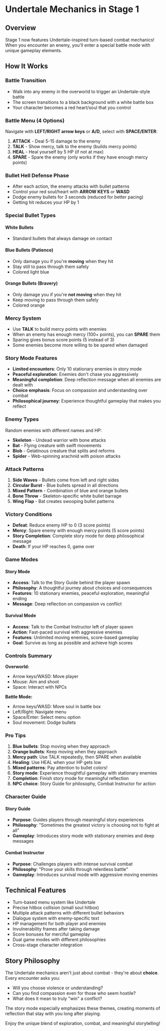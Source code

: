 # Undertale Mechanics in Stage 1

## Overview
Stage 1 now features Undertale-inspired turn-based combat mechanics! When you encounter an enemy, you'll enter a special battle mode with unique gameplay elements.

## How It Works

### Battle Transition
- Walk into any enemy in the overworld to trigger an Undertale-style battle
- The screen transitions to a black background with a white battle box
- Your character becomes a red heart/soul that you control

### Battle Menu (4 Options)
Navigate with **LEFT/RIGHT arrow keys** or **A/D**, select with **SPACE/ENTER**:

1. **ATTACK** - Deal 5-15 damage to the enemy
2. **TALK** - Show mercy, talk to the enemy (builds mercy points)
3. **HEAL** - Heal yourself by 5 HP (if not at max)
4. **SPARE** - Spare the enemy (only works if they have enough mercy points)

### Bullet Hell Defense Phase
- After each action, the enemy attacks with bullet patterns
- Control your red soul/heart with **ARROW KEYS** or **WASD**
- Dodge enemy bullets for 3 seconds (reduced for better pacing)
- Getting hit reduces your HP by 1

### Special Bullet Types

#### White Bullets
- Standard bullets that always damage on contact

#### Blue Bullets (Patience)
- Only damage you if you're **moving** when they hit
- Stay still to pass through them safely
- Colored light blue

#### Orange Bullets (Bravery)
- Only damage you if you're **not moving** when they hit
- Keep moving to pass through them safely
- Colored orange

### Mercy System
- Use **TALK** to build mercy points with enemies
- When an enemy has enough mercy (100+ points), you can **SPARE** them
- Sparing gives bonus score points (5 instead of 3)
- Some enemies become more willing to be spared when damaged

### Story Mode Features
- **Limited encounters**: Only 10 stationary enemies in story mode
- **Peaceful exploration**: Enemies don't chase you aggressively
- **Meaningful completion**: Deep reflection message when all enemies are dealt with
- **Choice emphasis**: Focus on compassion and understanding over combat
- **Philosophical journey**: Experience thoughtful gameplay that makes you reflect

### Enemy Types
Random enemies with different names and HP:
- **Skeleton** - Undead warrior with bone attacks
- **Bat** - Flying creature with swift movements
- **Blob** - Gelatinous creature that splits and reforms
- **Spider** - Web-spinning arachnid with poison attacks

### Attack Patterns
1. **Side Waves** - Bullets come from left and right sides
2. **Circular Burst** - Blue bullets spread in all directions
3. **Mixed Pattern** - Combination of blue and orange bullets
4. **Bone Throw** - Skeleton-specific white bullet barrage
5. **Wing Flap** - Bat creates swooping bullet patterns

### Victory Conditions
- **Defeat**: Reduce enemy HP to 0 (3 score points)
- **Mercy**: Spare enemy with enough mercy points (5 score points)
- **Story Completion**: Complete story mode for deep philosophical message
- **Death**: If your HP reaches 0, game over

### Game Modes

#### Story Mode
- **Access**: Talk to the Story Guide behind the player spawn
- **Philosophy**: A thoughtful journey about choices and consequences
- **Features**: 10 stationary enemies, peaceful exploration, meaningful ending
- **Message**: Deep reflection on compassion vs conflict

#### Survival Mode  
- **Access**: Talk to the Combat Instructor left of player spawn
- **Action**: Fast-paced survival with aggressive enemies
- **Features**: Unlimited moving enemies, score-based gameplay
- **Goal**: Survive as long as possible and achieve high scores

### Controls Summary
**Overworld:**
- Arrow keys/WASD: Move player
- Mouse: Aim and shoot
- Space: Interact with NPCs

**Battle Mode:**
- Arrow keys/WASD: Move soul in battle box
- Left/Right: Navigate menu
- Space/Enter: Select menu option
- Soul movement: Dodge bullets

### Pro Tips
1. **Blue bullets**: Stop moving when they approach
2. **Orange bullets**: Keep moving when they approach  
3. **Mercy path**: Use TALK repeatedly, then SPARE when available
4. **Healing**: Use HEAL when your HP gets low
5. **Mixed patterns**: Pay attention to bullet colors!
6. **Story mode**: Experience thoughtful gameplay with stationary enemies
7. **Completion**: Finish story mode for meaningful reflection
8. **NPC choice**: Story Guide for philosophy, Combat Instructor for action

### Character Guide

#### Story Guide
- **Purpose**: Guides players through meaningful story experiences
- **Philosophy**: "Sometimes the greatest victory is choosing not to fight at all"
- **Gameplay**: Introduces story mode with stationary enemies and deep messages

#### Combat Instructor
- **Purpose**: Challenges players with intense survival combat
- **Philosophy**: "Prove your skills through relentless battle"
- **Gameplay**: Introduces survival mode with aggressive moving enemies

## Technical Features
- Turn-based menu system like Undertale
- Precise hitbox collision (small soul hitbox)
- Multiple attack patterns with different bullet behaviors
- Dialogue system with enemy-specific text
- HP management for both player and enemies
- Invulnerability frames after taking damage
- Score bonuses for merciful gameplay
- Dual game modes with different philosophies
- Cross-stage character integration

## Story Philosophy
The Undertale mechanics aren't just about combat - they're about **choice**. Every encounter asks you:
- Will you choose violence or understanding?
- Can you find compassion even for those who seem hostile?
- What does it mean to truly "win" a conflict?

The story mode especially emphasizes these themes, creating moments of reflection that stay with you long after playing.

Enjoy the unique blend of exploration, combat, and meaningful storytelling!
